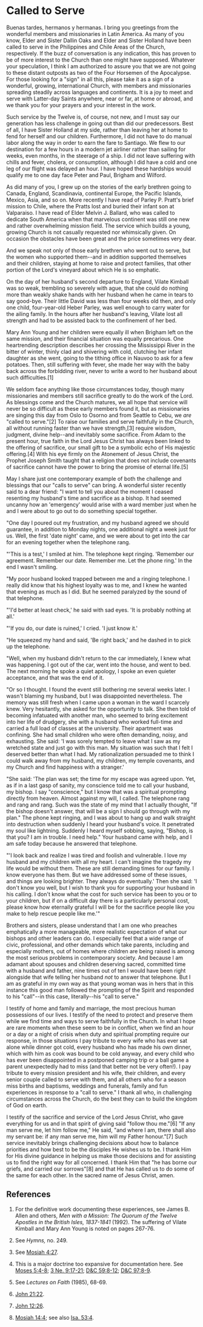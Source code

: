 # Called to Serve

Buenas tardes, hermanos y hermanas. I bring you greetings from the wonderful
members and missionaries in Latin America. As many of you know, Elder and
Sister Dallin Oaks and Elder and Sister Holland have been called to serve in
the Philippines and Chile Areas of the Church, respectively. If the buzz of
conversation is any indication, this has proven to be of more interest to the
Church than one might have supposed. Whatever your speculation, I think I am
authorized to assure you that we are not going to these distant outposts as
two of the Four Horsemen of the Apocalypse. For those looking for a "sign" in
all this, please take it as a sign of a wonderful, growing, international
Church, with members and missionaries spreading steadily across languages and
continents. It is a joy to meet and serve with Latter-day Saints anywhere,
near or far, at home or abroad, and we thank you for your prayers and your
interest in the work.

Such service by the Twelve is, of course, not new, and I must say our
generation has less challenge in going out than did our predecessors. Best of
all, I have Sister Holland at my side, rather than leaving her at home to fend
for herself and our children. Furthermore, I did not have to do manual labor
along the way in order to earn the fare to Santiago. We flew to our
destination for a few hours in a modern jet airliner rather than sailing for
weeks, even months, in the steerage of a ship. I did not leave suffering with
chills and fever, cholera, or consumption, although I did have a cold and one
leg of our flight was delayed an hour. I have hoped these hardships would
qualify me to one day face Peter and Paul, Brigham and Wilford.

As did many of you, I grew up on the stories of the early brethren going to
Canada, England, Scandinavia, continental Europe, the Pacific Islands, Mexico,
Asia, and so on. More recently I have read of Parley P. Pratt's brief mission
to Chile, where the Pratts lost and buried their infant son at Valparaiso. I
have read of Elder Melvin J. Ballard, who was called to dedicate South America
when that marvelous continent was still one new and rather overwhelming
mission field. The service which builds a young, growing Church is not
casually requested nor whimsically given. On occasion the obstacles have been
great and the price sometimes very dear.

And we speak not only of those early brethren who went out to serve, but the
women who supported them--and in addition supported themselves and their
children, staying at home to raise and protect families, that other portion of
the Lord's vineyard about which He is so emphatic.

On the day of her husband's second departure to England, Vilate Kimball was so
weak, trembling so severely with ague, that she could do nothing more than
weakly shake hands with her husband when he came in tears to say good-bye.
Their little David was less than four weeks old then, and only one child,
four-year-old Heber Parley, was well enough to carry water for the ailing
family. In the hours after her husband's leaving, Vilate lost all strength and
had to be assisted back to the confinement of her bed.

Mary Ann Young and her children were equally ill when Brigham left on the same
mission, and their financial situation was equally precarious. One
heartrending description describes her crossing the Mississippi River in the
bitter of winter, thinly clad and shivering with cold, clutching her infant
daughter as she went, going to the tithing office in Nauvoo to ask for a few
potatoes. Then, still suffering with fever, she made her way with the baby
back across the forbidding river, never to write a word to her husband about
such difficulties.[1]

We seldom face anything like those circumstances today, though many
missionaries and members still sacrifice greatly to do the work of the Lord.
As blessings come and the Church matures, we all hope that service will never
be so difficult as these early members found it, but as missionaries are
singing this day from Oslo to Osorno and from Seattle to Cebu, we _are_
"called to serve."[2] To raise our families and serve faithfully in the
Church, all without running faster than we have strength,[3] require wisdom,
judgment, divine help--and inevitably some sacrifice. From Adam to the present
hour, true faith in the Lord Jesus Christ has always been linked to the
offering of sacrifice, our small gift to be a symbolic echo of His majestic
offering.[4] With his eye firmly on the Atonement of Jesus Christ, the Prophet
Joseph Smith taught that a religion that does not include covenants of
sacrifice cannot have the power to bring the promise of eternal life.[5]

May I share just one contemporary example of both the challenge and blessings
that our "calls to serve" can bring. A wonderful sister recently said to a
dear friend: "I want to tell you about the moment I ceased resenting my
husband's time and sacrifice as a bishop. It had seemed uncanny how an
'emergency' would arise with a ward member just when he and I were about to go
out to do something special together.

"One day I poured out my frustration, and my husband agreed we should
guarantee, in addition to Monday nights, one additional night a week just for
us. Well, the first 'date night' came, and we were about to get into the car
for an evening together when the telephone rang.

"'This is a test,' I smiled at him. The telephone kept ringing. 'Remember our
agreement. Remember our date. Remember me. Let the phone ring.' In the end I
wasn't smiling.

"My poor husband looked trapped between me and a ringing telephone. I really
did know that his highest loyalty was to me, and I knew he wanted that evening
as much as I did. But he seemed paralyzed by the sound of that telephone.

"'I'd better at least check,' he said with sad eyes. 'It is probably nothing
at all.'

"'If you do, our date is ruined,' I cried. 'I just know it.'

"He squeezed my hand and said, 'Be right back,' and he dashed in to pick up
the telephone.

"Well, when my husband didn't return to the car immediately, I knew what was
happening. I got out of the car, went into the house, and went to bed. The
next morning he spoke a quiet apology, I spoke an even quieter acceptance, and
that was the end of it.

"Or so I thought. I found the event still bothering me several weeks later. I
wasn't blaming my husband, but I was disappointed nevertheless. The memory was
still fresh when I came upon a woman in the ward I scarcely knew. Very
hesitantly, she asked for the opportunity to talk. She then told of becoming
infatuated with another man, who seemed to bring excitement into her life of
drudgery, she with a husband who worked full-time and carried a full load of
classes at the university. Their apartment was confining. She had small
children who were often demanding, noisy, and exhausting. She said: 'I was
sorely tempted to leave what I saw as my wretched state and just go with this
man. My situation was such that I felt I deserved better than what I had. My
rationalization persuaded me to think I could walk away from my husband, my
children, my temple covenants, and my Church and find happiness with a
stranger.'

"She said: 'The plan was set; the time for my escape was agreed upon. Yet, as
if in a last gasp of sanity, my conscience told me to call your husband, my
bishop. I say "conscience," but I know that was a spiritual prompting directly
from heaven. Almost against my will, I called. The telephone rang and rang and
rang. Such was the state of my mind that I actually thought, "If the bishop
doesn't answer, that will be a sign I should go through with my plan." The
phone kept ringing, and I was about to hang up and walk straight into
destruction when suddenly I heard your husband's voice. It penetrated my soul
like lightning. Suddenly I heard myself sobbing, saying, "Bishop, is that you?
I am in trouble. I need help." Your husband came with help, and I am safe
today because he answered that telephone.

"'I look back and realize I was tired and foolish and vulnerable. I love my
husband and my children with all my heart. I can't imagine the tragedy my life
would be without them. These are still demanding times for our family. I know
everyone has them. But we have addressed some of these issues, and things are
looking brighter. They always do eventually.' Then she said: 'I don't know you
well, but I wish to thank you for supporting your husband in his calling. I
don't know what the cost for such service has been to you or to your children,
but if on a difficult day there is a particularly personal cost, please know
how eternally grateful I will be for the sacrifice people like you make to
help rescue people like me.'"

Brothers and sisters, please understand that I am one who preaches
emphatically a more manageable, more realistic expectation of what our bishops
and other leaders can do. I especially feel that a wide range of civic,
professional, and other demands which take parents, including and especially
mothers, out of homes where children are being raised is among the most
serious problems in contemporary society. And because I am adamant about
spouses and children deserving sacred, committed time with a husband and
father, nine times out of ten I would have been right alongside that wife
telling her husband _not_ to answer that telephone. But I am as grateful in my
own way as that young woman was in hers that in this instance this good man
followed the prompting of the Spirit and responded to his "call"--in this
case, literally--his "call to serve."

I testify of home and family and marriage, the most precious human possessions
of our lives. I testify of the need to protect and preserve them while we find
time and ways to serve faithfully in the Church. In what I hope are rare
moments when these seem to be in conflict, when we find an hour or a day or a
night of crisis when duty and spiritual prompting require our response, in
those situations I pay tribute to every wife who has ever sat alone while
dinner got cold, every husband who has made his own dinner, which with him as
cook was bound to be cold anyway, and every child who has ever been
disappointed in a postponed camping trip or a ball game a parent unexpectedly
had to miss (and that better not be very often!). I pay tribute to every
mission president and his wife, their children, and every senior couple called
to serve with them, and all others who for a season miss births and baptisms,
weddings and funerals, family and fun experiences in response to a "call to
serve." I thank all who, in challenging circumstances across the Church, do
the best they can to build the kingdom of God on earth.

I testify of the sacrifice and service of the Lord Jesus Christ, who gave
everything for us and in that spirit of giving said "follow thou me."[6] "If
any man serve me, let him follow me," He said, "and where I am, there shall
also my servant be: if any man serve me, him will my Father honour."[7] Such
service inevitably brings challenging decisions about how to balance
priorities and how best to be the disciples He wishes us to be. I thank Him
for His divine guidance in helping us make those decisions and for assisting
us to find the right way for all concerned. I thank Him that "he has borne our
griefs, and carried our sorrows"[8] and that He has called us to do some of
the same for each other. In the sacred name of Jesus Christ, amen.

## References

  1. For the definitive work documenting these experiences, see James B. Allen and others, _Men with a Mission: The Quorum of the Twelve Apostles in the British Isles, 1837-1841_ (1992). The suffering of Vilate Kimball and Mary Ann Young is noted on pages 267-76.

  2. See _Hymns,_ no. 249.

  3. See [Mosiah 4:27](https://www.lds.org/scriptures/bofm/mosiah/4.27?lang=eng#26).

  4. This is a major doctrine too expansive for documentation here. See [Moses 5:4-8](https://www.lds.org/scriptures/pgp/moses/5.4-8?lang=eng#3); [3 Ne. 9:17-21](https://www.lds.org/scriptures/bofm/3-ne/9.17-21?lang=eng#16); [D&amp;C 59:8-12](https://www.lds.org/scriptures/dc-testament/dc/59.8-12?lang=eng#7); [D&amp;C 97:8-9](https://www.lds.org/scriptures/dc-testament/dc/97.8-9?lang=eng#7).

  5. See _Lectures on Faith_ (1985), 68-69.

  6. [John 21:22](https://www.lds.org/scriptures/nt/john/21.22?lang=eng#21).

  7. [John 12:26](https://www.lds.org/scriptures/nt/john/12.26?lang=eng#25).

  8. [Mosiah 14:4](https://www.lds.org/scriptures/bofm/mosiah/14.4?lang=eng#3); see also [Isa. 53:4](https://www.lds.org/scriptures/ot/isa/53.4?lang=eng#3).

